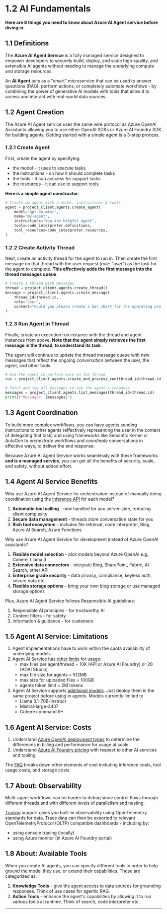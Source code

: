 
# 1.2 AI Fundamentals

**Here are 8 things you need to know about Azure AI Agent service before diving in.**

## 1.1 Definitions

The **Azure AI Agent Service** is a fully managed service designed to empower developers to securely build, deploy, and scale high-quality, and extensible AI agents without needing to manage the underlying compute and storage resources. 

An **AI Agent** acts as a "smart" microservice that can be used to answer questions (RAG), perform actions, or completely automate workflows - by combining the power of generative AI models with tools that allow it to access and interact with real-world data sources.

## 1.2 Agent Creation

The Azure AI Agent service uses the same wire protocol as Azure OpenAI Assistants allowing you to use either OpenAI SDKs or Azure AI Foundry SDK for building agents. Getting started with a simple agent is a 3-step process.

### 1.2.1 Create Agent

First, create the agent by specifying:

- the model - it uses to execute tasks
- the instructions - on how it should complete tasks
- the tools - it can acccess for support tasks
- the resources - it can use to support tools

**Here is a simple agent constructor**:

```python title="1 | Create An Agent"
# Create am agent with a model, instructions & tools
agent = project_client.agents.create_agent(
    model="gpt-4o-mini",
    name="my-agent",
    instructions="You are helpful agent",
    tools=code_interpreter.definitions,
    tool_resources=code_interpreter.resources,
)
```

### 1.2.2 Create Activity Thread

Next, create an activity thread for the agent to run in. Then create the first message on that thread with the user request (_role: "user"_) as the task for the agent to complete. **This effectively adds the first message into the thread messages queue**.

```python title="1 | Create Activity Thread"
# Create a thread with messages
thread = project_client.agents.create_thread()
message = project_client.agents.create_message(
    thread_id=thread.id,
    role="user",
    content="Could you please create a bar chart for the operating profit using the following data and provide the file to me? Company A: $1.2 million, Company B: $2.5 million, Company C: $3.0 million, Company D: $1.8 million",
)
```

### 1.2.3 Run Agent in Thread

Finally, create an execution run instance with the thread and agent instances from above. **Note that the agent simply retrieves the first message in the thread, to understand its task**.

The agent will continue to update the thread message queue with new messages that reflect the ongoing _conversation_ between the user, the agent, and other tools. 


```python title="1 | Run Agent In Thread"
# Ask the agent to perform work on the thread
run = project_client.agents.create_and_process_run(thread_id=thread.id, agent_id=agent.id)

# Fetch and log all messages to see the agent's response
messages = project_client.agents.list_messages(thread_id=thread.id)
print(f"Messages: {messages}")
```

## 1.3 Agent Coordination

To build more complex workflows, you can have agents sending instructions to other agents (effectively representing the user in the context of delegating that task) and using frameworks like Semantic Kernel or AutoGen to _orchestrate_ workflows and _coordinate_ conversations in effective ways, to deliver the end response.

Because Azure AI Agent Service works seamlessly with these frameworks **and is a managed service**, you can get all the benefits of security, scale, and safety, without added effort.

## 1.4 Agent AI Service Benefits

Why use Azure AI Agent Service for orchestration instead of manually doing coordination using the [Inference API](https://learn.microsoft.com/en-us/azure/ai-studio/reference/reference-model-inference-api) for each model?

1. **Automatic tool calling** - now handled for you server-side, reducing client complexity
1. **Secure data management** - threads store conversation state for you
1. **Rich tool ecosystem** - includes file retrieval, code interpreter, Bing, Azure AI Search, Azure Functions

Why use Azure AI Agent Service for development instead of Azure OpenAI assistants?

1. **Flexible model selection** - pick models beyond Azure OpenAI e.g., Cohere, Llama 3
1. **Extensive data connectors** - integrate Bing, SharePoint, Fabric, AI Search, other API
1. **Enterprise grade security** - data privacy, compliance, keyless auth, secure data etc.
1. **Flexible storage options** - bring your own blog storage or use managed storage options

Plus, Azure AI Agent Service follows Responsible AI guidelines:

1. Responsible AI principles - for trustworthy AI
1. Content filters - for safety
1. Information & guidance - for customers

## 1.5 Agent AI Service: Limitations

1. Agent implementations have to work within the quota availability of underlying models
1. Agent AI Service has [other limits](https://learn.microsoft.com/en-us/azure/ai-services/agents/quotas-limits) for usage:
    - max files per agent/thread = 10K (API or Azure AI Foundry) or 20 (AOAI Studio)
    - max file size for agents = 512MB
    - max size for uploaded files = 100GB
    - agents token limit = 2M tokens
1. Agent AI Service supports [additional models](https://learn.microsoft.com/en-us/azure/ai-services/agents/concepts/model-region-support?tabs=python#additional-models). Just deploy them in the same project before using in agents. Models  currently limited to
    - Llama 3.1-70B-instruct
    - Mistral-large-2407
    - Cohere command R+


## 1.6 Agent AI Service: Costs

1. Understand [Azure OpenAI deployment types](https://learn.microsoft.com/en-us/azure/ai-services/openai/how-to/deployment-types) to determine the differences in billing and performance for usage at scale.
1. Understand [Azure AI Foundry pricing](https://azure.microsoft.com/en-us/pricing/details/ai-foundry/) with respect to other AI services and tooling.

The [FAQ](https://learn.microsoft.com/en-us/azure/ai-services/agents/faq#how-am-i-charged-for-ai-agent-service-) breaks down other elements of cost including inference costs, tool usage costs, and storage costs.

## 1.7 About: Observability

Multi-agent workflows can be harder to debug since control flows through different threads and with different levels of parallelism and nesting.

[Tracing](https://learn.microsoft.com/en-us/azure/ai-services/agents/concepts/tracing) support gives you built-in observability using OpenTelemetry standards for data. Trace data can then be exported to relevant OpenTelemetryProtocol (OLTP) compatible dashboards - including by:

- using console tracing (locally)
- using Azure monitor (in Azure AI Foundry portal)


## 1.8 About: Available Tools

When you create AI agents, you can specify different tools in order to help ground the model they use, or extend their capabilities. These are categorized as:

1. **Knowledge Tools** - give the agent access to data sources for grounding responses. Think of use cases for agentic RAG.
1. **Action Tools** - enhance the agent's capabilities by allowing it to run various tools at runtime. Think of search, code interpreter etc.

---
